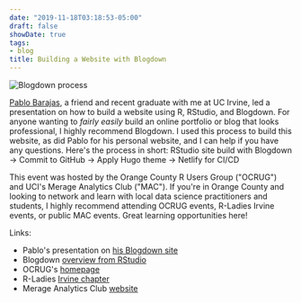 ```yaml
---
date: "2019-11-18T03:18:53-05:00"
draft: false
showDate: true
tags:
- blog
title: Building a Website with Blogdown
---
```


![Blogdown process](/blogdown.jpeg)

[Pablo Barajas](https://www.linkedin.com/in/pabloibarajas/), a friend and recent graduate with me at UC Irvine, led a presentation on how to build a website using R, RStudio, and Blogdown. For anyone wanting to _fairly easily_ build an online portfolio or blog that looks professional, I highly recommend Blogdown. I used this process to build this website, as did Pablo for his personal website, and I can help if you have any questions. Here's the process in short: RStudio site build with Blogdown -> Commit to GitHub -> Apply Hugo theme -> Netlify for CI/CD

This event was hosted by the Orange County R Users Group ("OCRUG") and UCI's Merage Analytics Club ("MAC"). If you're in Orange County and looking to network and learn with local data science practitioners and students, I highly recommend attending OCRUG events, R-Ladies Irvine events, or public MAC events. Great learning opportunities here!


Links:

* Pablo's presentation on [his Blogdown site](https://pbarajas.rbind.io/posts/website-tutorial/)
* Blogdown [overview from RStudio](https://blog.rstudio.com/2017/09/11/announcing-blogdown/)
* OCRUG's [homepage](https://ocrug.org)
* R-Ladies [Irvine chapter](https://www.rladiesirvine.org)
* Merage Analytics Club [website](https://sites.uci.edu/merageaa/)